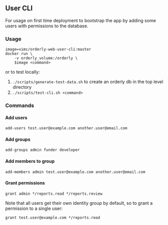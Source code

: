 ## User CLI
For usage on first time deployment to bootstrap the app by adding some users with permissions
to the database.

### Usage

    image=vimc/orderly-web-user-cli:master
    docker run \
        -v orderly_volume:/orderly \
        $image <command>

or to test locally:
1. `./scripts/generate-test-data.sh` to create an orderly db in the top level directory
1. `./scripts/test-cli.sh <command>`

### Commands
#### Add users

    add-users test.user@example.com another.user@email.com

#### Add groups

    add-groups admin funder developer

#### Add members to group

    add-members admin test.user@example.com another.user@email.com

#### Grant permissions

    grant admin */reports.read */reports.review
    
Note that all users get their own identity group by default, so to grant a permission to a single user:
    
    grant test.user@example.com */reports.read
